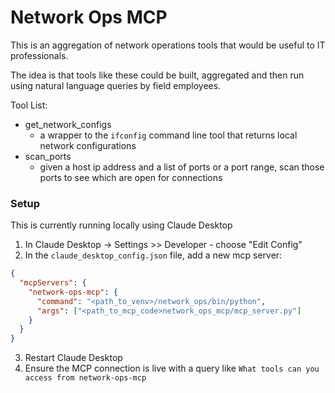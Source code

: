 # Network Ops MCP

This is an aggregation of network operations tools that would be useful to IT professionals.

The idea is that tools like these could be built, aggregated and then run using natural language queries by field employees.

Tool List:
- get_network_configs
  - a wrapper to the `ifconfig` command line tool that returns local network configurations  
- scan_ports
  - given a host ip address and a list of ports or a port range, scan those ports to see which are open for connections


### Setup
This is currently running locally using Claude Desktop

1) In Claude Desktop -> Settings >> Developer - choose "Edit Config"
2) In the `claude_desktop_config.json` file, add a new mcp server:
```json
{
  "mcpServers": {
    "network-ops-mcp": {
      "command": "<path_to_venv>/network_ops/bin/python",
      "args": ["<path_to_mcp_code>network_ops_mcp/mcp_server.py"]
    }
  }
}
```
3) Restart Claude Desktop
4) Ensure the MCP connection is live with a query like `What tools can you access from network-ops-mcp`